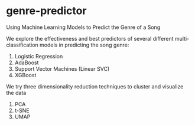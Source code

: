 # genre-predictor
Using Machine Learning Models to Predict the Genre of a Song

We explore the effectiveness and best predictors of several different multi-classification models in predicting the song genre:
1. Logistic Regression
2. AdaBoost
3. Support Vector Machines (Linear SVC)
4. XGBoost

We try three dimensionality reduction techniques to cluster and visualize the data
1. PCA
2. t-SNE
3. UMAP
